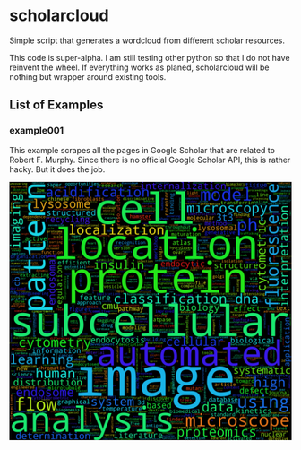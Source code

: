 # scholarcloud
Simple script that generates a wordcloud from different scholar resources.

This code is super-alpha. I am still testing other python so that I do not have
reinvent the wheel. If everything works as planed, scholarcloud will be nothing but
wrapper around existing tools.

## List of Examples
### example001
This example scrapes all the pages in Google Scholar that are related to Robert F.
Murphy. Since there is no official Google Scholar API, this is rather hacky. But it does the job.

![Wordcloud generated using example001](examples/example001/images/words001000.png)
